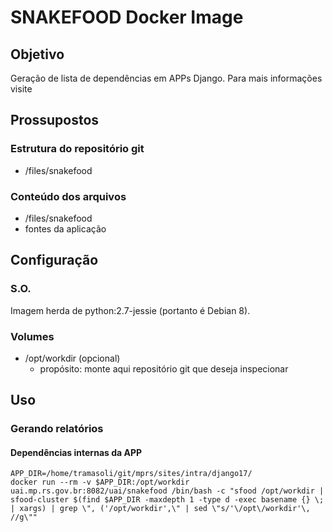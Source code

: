 # SNAKEFOOD Docker Image

## Objetivo

Geração de lista de dependências em APPs Django. Para mais informações visite 

## Prossupostos

### Estrutura do repositório git

- /files/snakefood
  
### Conteúdo dos arquivos

- /files/snakefood
 - fontes da aplicação


## Configuração

### S.O.

Imagem herda de python:2.7-jessie (portanto é Debian 8).

### Volumes

- /opt/workdir (opcional)
  - propósito: monte aqui repositório git que deseja inspecionar

## Uso

### Gerando relatórios

#### Dependências internas da APP

```shell
APP_DIR=/home/tramasoli/git/mprs/sites/intra/django17/
docker run --rm -v $APP_DIR:/opt/workdir uai.mp.rs.gov.br:8082/uai/snakefood /bin/bash -c "sfood /opt/workdir | sfood-cluster $(find $APP_DIR -maxdepth 1 -type d -exec basename {} \; | xargs) | grep \", ('/opt/workdir',\" | sed \"s/'\/opt\/workdir'\, //g\""
```
